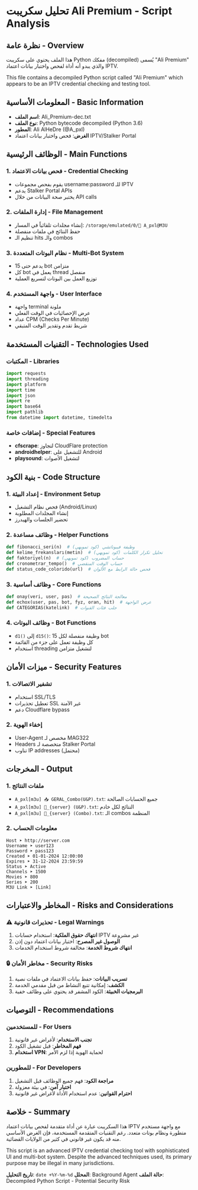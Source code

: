 # تحليل سكريبت Ali Premium - Script Analysis

## نظرة عامة - Overview

هذا الملف يحتوي على سكريبت Python مفكك (decompiled) يُسمى "Ali Premium" والذي يبدو أنه أداة لفحص واختبار بيانات اعتماد IPTV.

This file contains a decompiled Python script called "Ali Premium" which appears to be an IPTV credential checking and testing tool.

## المعلومات الأساسية - Basic Information

- **اسم الملف**: Ali_Premium-dec.txt
- **نوع الملف**: Python bytecode decompiled (Python 3.6)
- **المطور**: Ali AlHeDre (@A_pxl)
- **الغرض**: فحص واختبار بيانات اعتماد IPTV/Stalker Portal

## الوظائف الرئيسية - Main Functions

### 1. فحص بيانات الاعتماد - Credential Checking
- يقوم بفحص مجموعات username:password للـ IPTV
- يدعم Stalker Portal APIs
- يختبر صحة البيانات من خلال API calls

### 2. إدارة الملفات - File Management
- إنشاء مجلدات تلقائياً في المسار: `/storage/emulated/0/📂 A_pxl@M3U`
- حفظ النتائج في ملفات منفصلة
- تنظيم الـ hits والـ combos

### 3. نظام البوتات المتعددة - Multi-Bot System
- يدعم حتى 15 bot متزامن
- كل bot يعمل في thread منفصل
- توزيع العمل بين البوتات لتسريع العملية

### 4. واجهة المستخدم - User Interface
- واجهة terminal ملونة
- عرض الإحصائيات في الوقت الفعلي
- عداد CPM (Checks Per Minute)
- شريط تقدم وتقدير الوقت المتبقي

## التقنيات المستخدمة - Technologies Used

### المكتبات - Libraries
```python
import requests
import threading
import platform
import time
import json
import re
import base64
import pathlib
from datetime import datetime, timedelta
```

### إضافات خاصة - Special Features
- **cfscrape**: لتجاوز CloudFlare protection
- **androidhelper**: للتشغيل على Android
- **playsound**: لتشغيل الأصوات

## بنية الكود - Code Structure

### 1. إعداد البيئة - Environment Setup
- فحص نظام التشغيل (Android/Linux)
- إنشاء المجلدات المطلوبة
- تحضير الجلسات والهيدرز

### 2. وظائف مساعدة - Helper Functions
```python
def fibonacci_seri(n)  # وظيفة فيبوناتشي (كود تمويهي)
def kelime_frekansları(metin)  # تحليل تكرار الكلمات (كود تمويهي)
def faktoriyel(n)  # حساب المضروب (كود تمويهي)
def cronometrar_tempo()  # حساب الوقت المنقضي
def status_code_colorido(url)  # فحص حالة الرابط مع الألوان
```

### 3. وظائف أساسية - Core Functions
```python
def onay(veri, user, pas)  # معالجة النتائج الصحيحة
def echox(user, pas, bot, fyz, oran, hit)  # عرض الواجهة
def CATEGORIAS(katelink)  # جلب فئات القنوات
```

### 4. وظائف البوتات - Bot Functions
- `d1()` إلى `d15()`: 15 وظيفة منفصلة لكل bot
- كل وظيفة تعمل على جزء من القائمة
- استخدام threading لتشغيل متزامن

## ميزات الأمان - Security Features

### 1. تشفير الاتصالات
- استخدام SSL/TLS
- تعطيل تحذيرات SSL غير الآمنة
- دعم Cloudflare bypass

### 2. إخفاء الهوية
- User-Agent مخصص لـ MAG322
- Headers متخصصة لـ Stalker Portal
- تناوب IP addresses (محتمل)

## المخرجات - Output

### 1. ملفات النتائج
- `A_pxl[m3u] 📥 GERAL_Combo(U&P).txt`: جميع الحسابات الصالحة
- `A_pxl[m3u] 🪪_{server} (U&P).txt`: النتائج لكل خادم
- `A_pxl[m3u] 📂_{server} (Combo).txt`: الـ combos المنظمة

### 2. معلومات الحساب
```
Host ➤ http://server.com
Username ➤ user123
Password ➤ pass123
Created ➤ 01-01-2024 12:00:00
Expires ➤ 31-12-2024 23:59:59
Status ➤ Active
Channels ➤ 1500
Movies ➤ 800
Series ➤ 200
M3U Link ➤ [Link]
```

## المخاطر والاعتبارات - Risks and Considerations

### ⚠️ تحذيرات قانونية - Legal Warnings
1. **انتهاك حقوق الملكية**: استخدام حسابات IPTV غير مشروعة
2. **الوصول غير المصرح**: اختبار بيانات اعتماد دون إذن
3. **انتهاك شروط الخدمة**: مخالفة شروط استخدام الخدمات

### 🔒 مخاطر الأمان - Security Risks
1. **تسريب البيانات**: حفظ بيانات الاعتماد في ملفات نصية
2. **الكشف**: إمكانية تتبع النشاط من قبل مقدمي الخدمة
3. **البرمجيات الخبيثة**: الكود المشفر قد يحتوي على وظائف خفية

## التوصيات - Recommendations

### للمستخدمين - For Users
1. **تجنب الاستخدام**: لأغراض غير قانونية
2. **فهم المخاطر**: قبل تشغيل الكود
3. **استخدام VPN**: لحماية الهوية إذا لزم الأمر

### للمطورين - For Developers
1. **مراجعة الكود**: فهم جميع الوظائف قبل التشغيل
2. **اختبار آمن**: في بيئة معزولة
3. **احترام القوانين**: عدم استخدام الأداة لأغراض غير قانونية

## خلاصة - Summary

هذا السكريبت عبارة عن أداة متقدمة لفحص بيانات اعتماد IPTV مع واجهة مستخدم متطورة ونظام بوتات متعدد. رغم التقنيات المتقدمة المستخدمة، فإن الغرض الأساسي منه قد يكون غير قانوني في كثير من الولايات القضائية.

This script is an advanced IPTV credential checking tool with sophisticated UI and multi-bot system. Despite the advanced techniques used, its primary purpose may be illegal in many jurisdictions.

**تاريخ التحليل**: `date +%Y-%m-%d`
**المحلل**: Background Agent
**حالة الملف**: Decompiled Python Script - Potential Security Risk